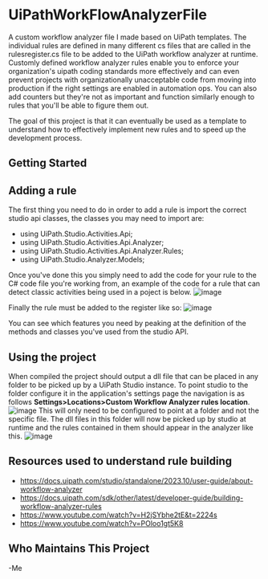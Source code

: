 # UiPathWorkFlowAnalyzerFile
A custom workflow analyzer file I made based on UiPath templates. The individual rules are defined in many different cs files that are called in the rulesregister.cs file to be added to the UiPath workflow analyzer at runtime. Customly defined workflow analyzer rules enable you to enforce your organization's uipath coding standards more effectively and can even prevent projects with organizationally unacceptable code from moving into production if the right settings are enabled in automation ops. You can also add counters but they're not as important and function similarly enough to rules that you'll be able to figure them out.

The goal of this project is that it can eventually be used as a template to understand how to effectively implement new rules and to speed up the development process.

## Getting Started

## Adding a rule
The first thing you need to do in order to add a rule is import the correct studio api classes, the classes you may need to import are:
  - using UiPath.Studio.Activities.Api;
  - using UiPath.Studio.Activities.Api.Analyzer;
  - using UiPath.Studio.Activities.Api.Analyzer.Rules;
  - using UiPath.Studio.Analyzer.Models;

Once you've done this you simply need to add the code for your rule to the C# code file you're working from, an example of the code for a rule that can detect classic activities being used in a poject is below.
![image](https://github.com/user-attachments/assets/7d226d3e-8f9a-47a8-a7ba-1a2f9fb71e4d)

Finally the rule must be added to the register like so:
![image](https://github.com/user-attachments/assets/6dfd79be-4aba-4e75-a99f-a5aebdad06f7)

You can see which features you need by peaking at the definition of the methods and classes you've used from the studio API.

## Using the project
When compiled the project should output a dll file that can be placed in any folder to be picked up by a UiPath Studio instance. To point studio to the folder configure it in the application's settings page the navigation is as follows **Settings>Locations>Custom Workflow Analyzer rules location**.
![image](https://github.com/user-attachments/assets/14d551eb-083d-4b29-8766-258bd1a50e1c)
This will only need to be configured to point at a folder and not the specific file. The dll files in this folder will now be picked up by studio at runtime and the rules contained in them should appear in the analyzer like this.
![image](https://github.com/user-attachments/assets/c31a78a1-e124-4272-9cba-ed911a976513)


## Resources used to understand rule building
- https://docs.uipath.com/studio/standalone/2023.10/user-guide/about-workflow-analyzer
- https://docs.uipath.com/sdk/other/latest/developer-guide/building-workflow-analyzer-rules
- https://www.youtube.com/watch?v=H2jSYbhe2tE&t=2224s
- https://www.youtube.com/watch?v=POloo1gt5K8

## Who Maintains This Project
-Me
